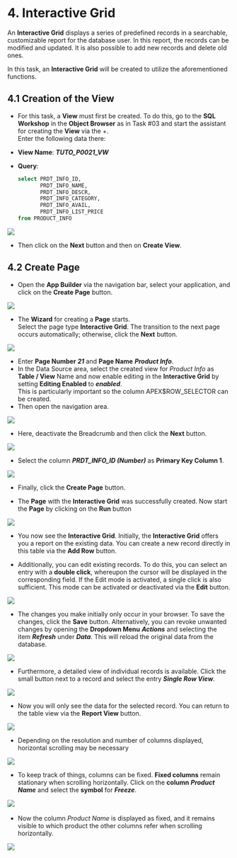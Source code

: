 # <a name="interactivegrid"></a>4. Interactive Grid

An **Interactive Grid** displays a series of predefined records in a searchable, customizable report for the database user. In this report, the records can be modified and updated. It is also possible to add new records and delete old ones.

In this task, an **Interactive Grid** will be created to utilize the aforementioned functions.

## <a name="gridview"></a>4.1 Creation of the View
- For this task, a **View** must first be created.
To do this, go to the **SQL Workshop** in the **Object Browser** as in Task #03 and start the assistant for creating the **View** via the +.  
Enter the following data there:

- **View Name**: ***TUTO_P0021_VW***  
- **Query**:
  ```sql
  select PRDT_INFO_ID,
         PRDT_INFO_NAME,
         PRDT_INFO_DESCR,
         PRDT_INFO_CATEGORY,
         PRDT_INFO_AVAIL,
         PRDT_INFO_LIST_PRICE
  from PRODUCT_INFO
  ```

![](../../assets/Chapter-04/Interactive_Grid_01.jpg)

- Then click on the **Next** button and then on **Create View**.

## <a name="gridcreatepage"></a>4.2 Create Page
- Open the **App Builder** via the navigation bar, select your application, and click on the **Create Page** button. 

![](../../assets/Chapter-04/Interactive_Grid_02.jpg)

- The **Wizard** for creating a **Page** starts.  
Select the page type **Interactive Grid**. The transition to the next page occurs automatically; otherwise, click the **Next** button. 

![](../../assets/Chapter-04/Interactive_Grid_03.jpg)

- Enter **Page Number** ***21*** and **Page Name** ***Product Info***.
- In the Data Source area, select the created view for *Product Info* as **Table / View** Name and now enable editing in the **Interactive Grid** by setting **Editing Enabled** to ***enabled***.  
This is particularly important so the column APEX$ROW_SELECTOR can be created.
- Then open the navigation area.

![](../../assets/Chapter-04/Interactive_Grid_04.jpg)

- Here, deactivate the Breadcrumb and then click the **Next** button. 

![](../../assets/Chapter-04/Interactive_Grid_05.jpg)

- Select the column ***PRDT_INFO_ID (Number)*** as **Primary Key Column 1**.

![](../../assets/Chapter-04/Interactive_Grid_06.jpg)

- Finally, click the **Create Page** button.

- The **Page** with the **Interactive Grid** was successfully created. Now start the **Page** by clicking on the **Run** button

![](../../assets/Chapter-04/Interactive_Grid_07.jpg)

- You now see the **Interactive Grid**. Initially, the **Interactive Grid** offers you a report on the existing data. You can create a new record directly in this table via the **Add Row** button.

- Additionally, you can edit existing records. To do this, you can select an entry with a **double click**, whereupon the cursor will be displayed in the corresponding field. If the Edit mode is activated, a single click is also sufficient. This mode can be activated or deactivated via the **Edit** button.

![](../../assets/Chapter-04/Interactive_Grid_08.jpg)

- The changes you make initially only occur in your browser. To save the changes, click the **Save** button. Alternatively, you can revoke unwanted changes by opening the **Dropdown Menu** ***Actions*** and selecting the item ***Refresh*** under ***Data***. This will reload the original data from the database.

![](../../assets/Chapter-04/Interactive_Grid_09.jpg)

- Furthermore, a detailed view of individual records is available. Click the small button next to a record and select the entry ***Single Row View***. 

![](../../assets/Chapter-04/Interactive_Grid_10.jpg)

- Now you will only see the data for the selected record. You can return to the table view via the **Report View** button.

![](../../assets/Chapter-04/Interactive_Grid_11.jpg)

- Depending on the resolution and number of columns displayed, horizontal scrolling may be necessary

![](../../assets/Chapter-04/Interactive_Grid_12.jpg)

- To keep track of things, columns can be fixed. **Fixed columns** remain stationary when scrolling horizontally. Click on the **column** ***Product Name*** and select the **symbol** for ***Freeze***.

![](../../assets/Chapter-04/Interactive_Grid_13.jpg)
 
- Now the column *Product Name* is displayed as fixed, and it remains visible to which product the other columns refer when scrolling horizontally.

![](../../assets/Chapter-04/Interactive_Grid_14.jpg)